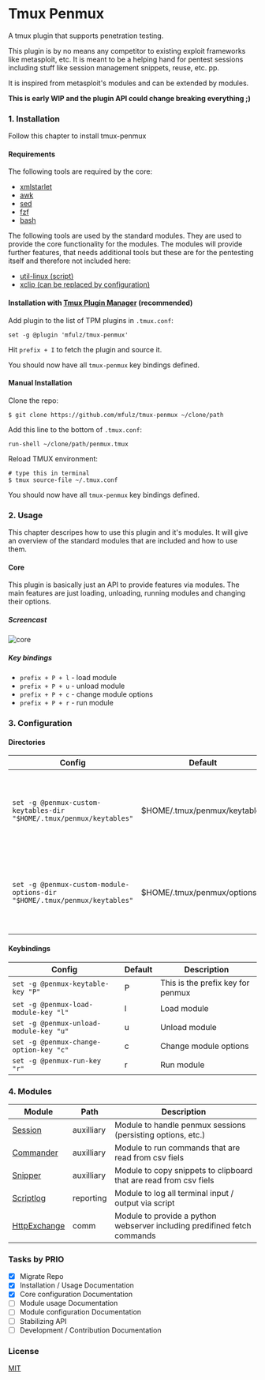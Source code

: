 # Tmux Penmux

A tmux plugin that supports penetration testing.

This plugin is by no means any competitor to existing exploit frameworks like metasploit, etc.
It is meant to be a helping hand for pentest sessions including stuff like session management
snippets, reuse, etc. pp.

It is inspired from metasploit's modules and can be extended by modules.

**This is early WIP and the plugin API could change breaking everything ;)**

### 1. Installation

Follow this chapter to install tmux-penmux

#### Requirements

The following tools are required by the core:

- [xmlstarlet](https://xmlstar.sourceforge.net)
- [awk](https://github.com/onetrueawk/awk)
- [sed](https://www.gnu.org/software/sed/)
- [fzf](https://github.com/junegunn/fzf)
- [bash](https://www.gnu.org/software/bash/)

The following tools are used by the standard modules. They are used to provide the core functionality for the modules.
The modules will provide further features, that needs additional tools but these are for the pentesting itself and therefore
not included here:

- [util-linux (script)](https://github.com/util-linux/util-linux)
- [xclip (can be replaced by configuration)](https://sourceforge.net/projects/xclip/)

#### Installation with [Tmux Plugin Manager](https://github.com/tmux-plugins/tpm) (recommended)

Add plugin to the list of TPM plugins in `.tmux.conf`:

    set -g @plugin 'mfulz/tmux-penmux'

Hit `prefix + I` to fetch the plugin and source it.

You should now have all `tmux-penmux` key bindings defined.

#### Manual Installation

Clone the repo:

    $ git clone https://github.com/mfulz/tmux-penmux ~/clone/path

Add this line to the bottom of `.tmux.conf`:

    run-shell ~/clone/path/penmux.tmux

Reload TMUX environment:

    # type this in terminal
    $ tmux source-file ~/.tmux.conf

You should now have all `tmux-penmux` key bindings defined.

### 2. Usage

This chapter descripes how to use this plugin and it's modules. It will give an overview of the standard modules
that are included and how to use them.

#### Core

This plugin is basically just an API to provide features via modules. The main features are just loading, unloading, running modules and changing their options.

##### Screencast

![core](https://seafile.olznet.de/f/5589273ff92c4508b6c5/?dl=1)

##### Key bindings

- `prefix + P + l` - load module
- `prefix + P + u` - unload module
- `prefix + P + c` - change module options
- `prefix + P + r` - run module

### 3. Configuration

#### Directories

| Config | Default | Description |
|--------|---------|-------------|
|`set -g @penmux-custom-keytables-dir "$HOME/.tmux/penmux/keytables"` | $HOME/.tmux/penmux/keytables | This directory can hold keytable definitions for modules to override the defaults |
|`set -g @penmux-custom-module-options-dir "$HOME/.tmux/penmux/keytables"` | $HOME/.tmux/penmux/options | This directory can hold option definitions for modules to override the defaults |

#### Keybindings

| Config | Default | Description |
|--------|---------|-------------|
|`set -g @penmux-keytable-key "P"` | P | This is the prefix key for penmux |
|`set -g @penmux-load-module-key "l"` | l | Load module |
|`set -g @penmux-unload-module-key "u"` | u | Unload module |
|`set -g @penmux-change-option-key "c"` | c | Change module options |
|`set -g @penmux-run-key "r"` | r | Run module |

### 4. Modules

| Module | Path | Description |
|--------|------|-------------|
|[Session](docs/modules/auxilliary/Session.md) | auxilliary | Module to handle penmux sessions (persisting options, etc.) |
|[Commander](docs/modules/auxilliary/Commander.md) | auxilliary | Module to run commands that are read from csv fiels |
|[Snipper](docs/modules/auxilliary/Snipper.md) | auxilliary | Module to copy snippets to clipboard that are read from csv fiels |
|[Scriptlog](docs/modules/reporting/Scriptlog.md) | reporting | Module to log all terminal input / output via script |
|[HttpExchange](docs/modules/comm/HttpExchange.md) | comm | Module to provide a python webserver including predifined fetch commands |

### Tasks by PRIO

- [x] Migrate Repo
- [x] Installation / Usage Documentation
- [x] Core configuration Documentation
- [ ] Module usage Documentation
- [ ] Module configuration Documentation
- [ ] Stabilizing API
- [ ] Development / Contribution Documentation

### License

[MIT](LICENSE.md)
